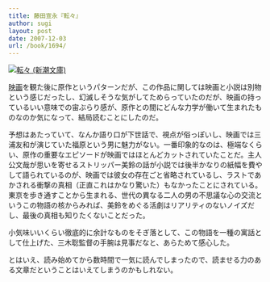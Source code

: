 ```yaml
---
title: 藤田宣永『転々』
author: sugi
layout: post
date: 2007-12-03
url: /book/1694/
---
```

<a href="http://www.amazon.co.jp/exec/obidos/ASIN/4101197180/chezsugi-22/ref=nosim/" name="amazletlink" target="_blank"><img src="http://i0.wp.com/ecx.images-amazon.com/images/I/510WMT0C0CL.SL160.jpg?w=660" alt="転々 (新潮文庫)" class="alignleft" data-recalc-dims="1" /></a>

[映画][1]を観た後に原作というパターンだが、この作品に関しては映画と小説は別物という感じだったし、幻滅しそうな気がしてためらっていたのだが、映画の持っているいい意味での宙ぶらり感が、原作との間にどんな力学が働いて生まれたものなのか気になって、結局読むことにしたのだ。

予想はあたっていて、なんか語り口が下世話で、視点が俗っぽいし、映画では三浦友和が演じていた福原という男に魅力がない。一番印象的なのは、極端なくらい、原作の重要なエピソードが映画ではほとんどカットされていたことだ。主人公文哉が思いを寄せるストリッパー美鈴の話が小説では後半かなりの紙幅を費やして語られているのが、映画では彼女の存在ごと省略されているし、ラストであかされる衝撃の真相（正直これはかなり驚いた）もなかったことにされている。東京を歩き通すことから生まれる、世代の異なる二人の男の不思議な心の交流というこの物語の核からみれば、美鈴をめぐる活劇はリアリティのないノイズだし、最後の真相も知りたくないことだった。

小気味いいくらい徹底的に余計なものをそぎ落として、この物語を一種の寓話として仕上げた、三木聡監督の手腕は見事だなと、あらためて感心した。

とはいえ、読み始めてから数時間で一気に読んでしまったので、読ませる力のある文章だということはいえてしまうのかもしれない。


 [1]: http://tokyosanpo.jp/indexp.html
